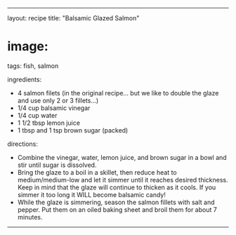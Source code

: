 ---

layout: recipe
title: "Balsamic Glazed Salmon"
# image:
tags: fish, salmon

ingredients:
- 4 salmon filets (in the original recipe... but we like to double the glaze and use only 2 or 3 fillets...)
- 1/4 cup balsamic vinegar
- 1/4 cup water
- 1 1/2 tbsp lemon juice
- 1 tbsp and 1 tsp brown sugar (packed)

directions:
- Combine the vinegar, water, lemon juice, and brown sugar in a bowl and stir until sugar is dissolved.
- Bring the glaze to a boil in a skillet, then reduce heat to medium/medium-low and let it simmer until it reaches desired thickness. Keep in mind that the glaze will continue to thicken as it cools. If you simmer it too long it WILL become balsamic candy!
- While the glaze is simmering, season the salmon fillets with salt and pepper. Put them on an oiled baking sheet and broil them for about 7 minutes.

---